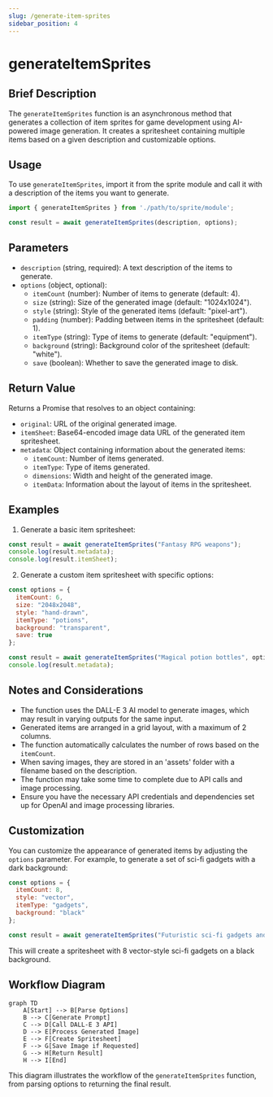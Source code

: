 ```yaml
---
slug: /generate-item-sprites
sidebar_position: 4
---
```


# generateItemSprites

## Brief Description

The `generateItemSprites` function is an asynchronous method that generates a collection of item sprites for game development using AI-powered image generation. It creates a spritesheet containing multiple items based on a given description and customizable options.

## Usage

To use `generateItemSprites`, import it from the sprite module and call it with a description of the items you want to generate.

```javascript
import { generateItemSprites } from './path/to/sprite/module';

const result = await generateItemSprites(description, options);
```

## Parameters

- `description` (string, required): A text description of the items to generate.
- `options` (object, optional):
  - `itemCount` (number): Number of items to generate (default: 4).
  - `size` (string): Size of the generated image (default: "1024x1024").
  - `style` (string): Style of the generated items (default: "pixel-art").
  - `padding` (number): Padding between items in the spritesheet (default: 1).
  - `itemType` (string): Type of items to generate (default: "equipment").
  - `background` (string): Background color of the spritesheet (default: "white").
  - `save` (boolean): Whether to save the generated image to disk.

## Return Value

Returns a Promise that resolves to an object containing:

- `original`: URL of the original generated image.
- `itemSheet`: Base64-encoded image data URL of the generated item spritesheet.
- `metadata`: Object containing information about the generated items:
  - `itemCount`: Number of items generated.
  - `itemType`: Type of items generated.
  - `dimensions`: Width and height of the generated image.
  - `itemData`: Information about the layout of items in the spritesheet.

## Examples

1. Generate a basic item spritesheet:

```javascript
const result = await generateItemSprites("Fantasy RPG weapons");
console.log(result.metadata);
console.log(result.itemSheet);
```

2. Generate a custom item spritesheet with specific options:

```javascript
const options = {
  itemCount: 6,
  size: "2048x2048",
  style: "hand-drawn",
  itemType: "potions",
  background: "transparent",
  save: true
};

const result = await generateItemSprites("Magical potion bottles", options);
console.log(result.metadata);
```

## Notes and Considerations

- The function uses the DALL-E 3 AI model to generate images, which may result in varying outputs for the same input.
- Generated items are arranged in a grid layout, with a maximum of 2 columns.
- The function automatically calculates the number of rows based on the `itemCount`.
- When saving images, they are stored in an 'assets' folder with a filename based on the description.
- The function may take some time to complete due to API calls and image processing.
- Ensure you have the necessary API credentials and dependencies set up for OpenAI and image processing libraries.

## Customization

You can customize the appearance of generated items by adjusting the `options` parameter. For example, to generate a set of sci-fi gadgets with a dark background:

```javascript
const options = {
  itemCount: 8,
  style: "vector",
  itemType: "gadgets",
  background: "black"
};

const result = await generateItemSprites("Futuristic sci-fi gadgets and devices", options);
```

This will create a spritesheet with 8 vector-style sci-fi gadgets on a black background.

## Workflow Diagram

```mermaid
graph TD
    A[Start] --> B[Parse Options]
    B --> C[Generate Prompt]
    C --> D[Call DALL-E 3 API]
    D --> E[Process Generated Image]
    E --> F[Create Spritesheet]
    F --> G[Save Image if Requested]
    G --> H[Return Result]
    H --> I[End]
```

This diagram illustrates the workflow of the `generateItemSprites` function, from parsing options to returning the final result.